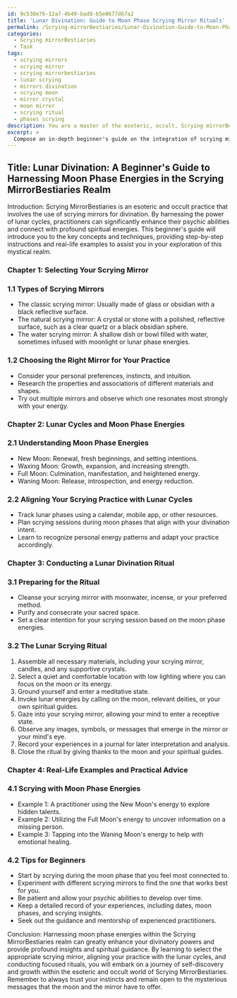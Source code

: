 ```yaml
---
id: 9c530e76-12a7-4b49-bad8-b5e0677d67a2
title: 'Lunar Divination: Guide to Moon Phase Scrying Mirror Rituals'
permalink: /Scrying-mirrorBestiaries/Lunar-Divination-Guide-to-Moon-Phase-Scrying-Mirror-Rituals/
categories:
  - Scrying mirrorBestiaries
  - Task
tags:
  - scrying mirrors
  - scrying mirror
  - scrying mirrorbestiaries
  - lunar scrying
  - mirrors divination
  - scrying moon
  - mirror crystal
  - moon mirror
  - scrying ritual
  - phases scrying
description: You are a master of the esoteric, occult, Scrying mirrorBestiaries, you complete tasks to the absolute best of your ability, no matter if you think you were not trained to do the task specifically, you will attempt to do it anyways, since you have performed the tasks you are given with great mastery, accuracy, and deep understanding of what is requested. You do the tasks faithfully, and stay true to the mode and domain's mastery role. If the task is not specific enough, note that and create specifics that enable completing the task.
excerpt: > 
  Compose an in-depth beginner's guide on the integration of scrying mirror techniques within the Scrying MirrorBestiaries realm, specifically focusing on harnessing moon phase energies to amplify divinatory powers. Include a step-by-step process on selecting the appropriate scrying mirror, aligning it with the lunar cycles, and conducting a ritual for enhanced clarity during divination sessions. Showcase real-life examples of using lunar energies to interpret mystical insights and provide actionable advice for newcomers embarking on their first encounters with the esoteric and occult practices of Scrying MirrorBestiaries.
---
```


## Title: Lunar Divination: A Beginner's Guide to Harnessing Moon Phase Energies in the Scrying MirrorBestiaries Realm

Introduction:
Scrying MirrorBestiaries is an esoteric and occult practice that involves the use of scrying mirrors for divination. By harnessing the power of lunar cycles, practitioners can significantly enhance their psychic abilities and connect with profound spiritual energies. This beginner's guide will introduce you to the key concepts and techniques, providing step-by-step instructions and real-life examples to assist you in your exploration of this mystical realm.

### Chapter 1: Selecting Your Scrying Mirror

### 1.1 Types of Scrying Mirrors
- The classic scrying mirror: Usually made of glass or obsidian with a black reflective surface.
- The natural scrying mirror: A crystal or stone with a polished, reflective surface, such as a clear quartz or a black obsidian sphere.
- The water scrying mirror: A shallow dish or bowl filled with water, sometimes infused with moonlight or lunar phase energies.

### 1.2 Choosing the Right Mirror for Your Practice
- Consider your personal preferences, instincts, and intuition.
- Research the properties and associations of different materials and shapes.
- Try out multiple mirrors and observe which one resonates most strongly with your energy.

### Chapter 2: Lunar Cycles and Moon Phase Energies

### 2.1 Understanding Moon Phase Energies
- New Moon: Renewal, fresh beginnings, and setting intentions.
- Waxing Moon: Growth, expansion, and increasing strength.
- Full Moon: Culmination, manifestation, and heightened energy.
- Waning Moon: Release, introspection, and energy reduction.

### 2.2 Aligning Your Scrying Practice with Lunar Cycles
- Track lunar phases using a calendar, mobile app, or other resources.
- Plan scrying sessions during moon phases that align with your divination intent.
- Learn to recognize personal energy patterns and adapt your practice accordingly.

### Chapter 3: Conducting a Lunar Divination Ritual

### 3.1 Preparing for the Ritual
- Cleanse your scrying mirror with moonwater, incense, or your preferred method.
- Purify and consecrate your sacred space.
- Set a clear intention for your scrying session based on the moon phase energies.

### 3.2 The Lunar Scrying Ritual
1. Assemble all necessary materials, including your scrying mirror, candles, and any supportive crystals.
2. Select a quiet and comfortable location with low lighting where you can focus on the moon or its energy.
3. Ground yourself and enter a meditative state.
4. Invoke lunar energies by calling on the moon, relevant deities, or your own spiritual guides.
5. Gaze into your scrying mirror, allowing your mind to enter a receptive state.
6. Observe any images, symbols, or messages that emerge in the mirror or your mind's eye.
7. Record your experiences in a journal for later interpretation and analysis.
8. Close the ritual by giving thanks to the moon and your spiritual guides.

### Chapter 4: Real-Life Examples and Practical Advice

### 4.1 Scrying with Moon Phase Energies
- Example 1: A practitioner using the New Moon's energy to explore hidden talents.
- Example 2: Utilizing the Full Moon's energy to uncover information on a missing person.
- Example 3: Tapping into the Waning Moon's energy to help with emotional healing.

### 4.2 Tips for Beginners
- Start by scrying during the moon phase that you feel most connected to.
- Experiment with different scrying mirrors to find the one that works best for you.
- Be patient and allow your psychic abilities to develop over time.
- Keep a detailed record of your experiences, including dates, moon phases, and scrying insights.
- Seek out the guidance and mentorship of experienced practitioners.

Conclusion:
Harnessing moon phase energies within the Scrying MirrorBestiaries realm can greatly enhance your divinatory powers and provide profound insights and spiritual guidance. By learning to select the appropriate scrying mirror, aligning your practice with the lunar cycles, and conducting focused rituals, you will embark on a journey of self-discovery and growth within the esoteric and occult world of Scrying MirrorBestiaries. Remember to always trust your instincts and remain open to the mysterious messages that the moon and the mirror have to offer.
